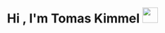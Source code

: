 <h1 align="center"><b>Hi , I'm Tomas Kimmel </b><img src="https://media.giphy.com/media/hvRJCLFzcasrR4ia7z/giphy.gif" width="35"></h1>

